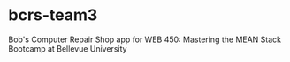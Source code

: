 # bcrs-team3
 Bob's Computer Repair Shop app for WEB 450: Mastering the MEAN Stack Bootcamp at Bellevue University
